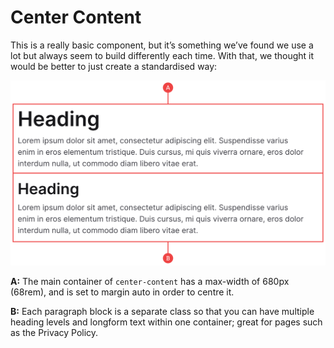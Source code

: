 # Center Content

This is a really basic component, but it’s something we’ve found we use a lot but always seem to build differently each time. With that, we thought it would be better to just create a standardised way:

![center-content.png](anatomy/16-center-content/center-content.png)

**A:** The main container of `center-content` has a max-width of 680px (68rem), and is set to margin auto in order to centre it.

**B:** Each paragraph block is a separate class so that you can have multiple heading levels and longform text within one container; great for pages such as the Privacy Policy.
